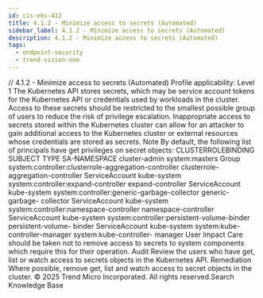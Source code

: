 ```yaml
---
id: cis-eks-412
title: 4.1.2 - Minimize access to secrets (Automated)
sidebar_label: 4.1.2 - Minimize access to secrets (Automated)
description: 4.1.2 - Minimize access to secrets (Automated)
tags:
  - endpoint-security
  - trend-vision-one
---
```


/*<![CDATA[*/ $('#title').html($('meta[name=map-description]').attr('content')); /*]]>*/ 4.1.2 - Minimize access to secrets (Automated) Profile applicability: Level 1 The Kubernetes API stores secrets, which may be service account tokens for the Kubernetes API or credentials used by workloads in the cluster. Access to these secrets should be restricted to the smallest possible group of users to reduce the risk of privilege escalation. Inappropriate access to secrets stored within the Kubernetes cluster can allow for an attacker to gain additional access to the Kubernetes cluster or external resources whose credentials are stored as secrets. Note By default, the following list of principals have get privileges on secret objects: CLUSTERROLEBINDING SUBJECT TYPE SA-NAMESPACE cluster-admin system:masters Group system:controller:clusterrole-aggregation-controller clusterrole- aggregation-controller ServiceAccount kube-system system:controller:expand-controller expand-controller ServiceAccount kube-system system:controller:generic-garbage-collector generic-garbage- collector ServiceAccount kube-system system:controller:namespace-controller namespace-controller ServiceAccount kube-system system:controller:persistent-volume-binder persistent-volume- binder ServiceAccount kube-system system:kube-controller-manager system:kube-controller- manager User Impact Care should be taken not to remove access to secrets to system components which require this for their operation. Audit Review the users who have get, list or watch access to secrets objects in the Kubernetes API. Remediation Where possible, remove get, list and watch access to secret objects in the cluster. © 2025 Trend Micro Incorporated. All rights reserved.Search Knowledge Base